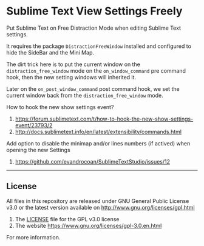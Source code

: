 # Sublime Text View Settings Freely

Put Sublime Text on Free Distraction Mode when editing Sublime Text settings.

It requires the package `DistractionFreeWindow` installed and configured to hide the SideBar and
the Mini Map.

The dirt trick here is to put the current window on the `distraction_free_window` mode on the
`on_window_command` pre command hook, then the new setting windows will inherited it.

Later on the `on_post_window_command` post command hook, we set the current window back from
the `distraction_free_window` mode.

How to hook the new show settings event?
1. https://forum.sublimetext.com/t/how-to-hook-the-new-show-settings-event/23793/2
1. http://docs.sublimetext.info/en/latest/extensibility/commands.html

Add option to disable the minimap and/or lines numbers (if actived) when opening the new Settings
1. https://github.com/evandrocoan/SublimeTextStudio/issues/12

___
## License

All files in this repository are released under GNU General Public License v3.0
or the latest version available on http://www.gnu.org/licenses/gpl.html

1. The [LICENSE](LICENSE) file for the GPL v3.0 license
1. The website https://www.gnu.org/licenses/gpl-3.0.en.html

For more information.

